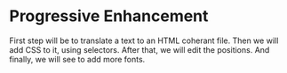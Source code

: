 # Progressive Enhancement

First step will be to translate a text to an HTML coherant file. 
Then we will add CSS to it, using selectors. 
After that, we will edit the positions. 
And finally, we will see to add more fonts. 